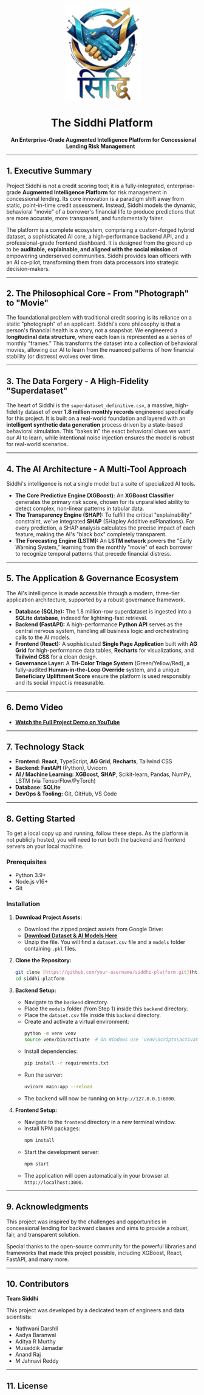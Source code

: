 <p align="center">
  <img src="Siddhi_Logo.png" alt="Project Siddhi Logo" width="200">
</p>

<h1 align="center">The Siddhi Platform</h1>

<p align="center">
  <strong>An Enterprise-Grade Augmented Intelligence Platform for Concessional Lending Risk Management</strong>
  <br />
</p>

---

## 1. Executive Summary

Project Siddhi is not a credit scoring tool; it is a fully-integrated, enterprise-grade **Augmented Intelligence Platform** for risk management in concessional lending. Its core innovation is a paradigm shift away from static, point-in-time credit assessment. Instead, Siddhi models the dynamic, behavioral "movie" of a borrower's financial life to produce predictions that are more accurate, more transparent, and fundamentally fairer.

The platform is a complete ecosystem, comprising a custom-forged hybrid dataset, a sophisticated AI core, a high-performance backend API, and a professional-grade frontend dashboard. It is designed from the ground up to be **auditable, explainable, and aligned with the social mission** of empowering underserved communities. Siddhi provides loan officers with an AI co-pilot, transforming them from data processors into strategic decision-makers.

---

## 2. The Philosophical Core - From "Photograph" to "Movie"

The foundational problem with traditional credit scoring is its reliance on a static "photograph" of an applicant. Siddhi's core philosophy is that a person's financial health is a story, not a snapshot. We engineered a **longitudinal data structure**, where each loan is represented as a series of monthly "frames." This transforms the dataset into a collection of behavioral movies, allowing our AI to learn from the nuanced patterns of how financial stability (or distress) evolves over time.

---

## 3. The Data Forgery - A High-Fidelity "Superdataset"

The heart of Siddhi is the `superdataset_definitive.csv`, a massive, high-fidelity dataset of over **1.8 million monthly records** engineered specifically for this project. It is built on a real-world foundation and layered with an **intelligent synthetic data generation** process driven by a state-based behavioral simulation. This "bakes in" the exact behavioral clues we want our AI to learn, while intentional noise injection ensures the model is robust for real-world scenarios.

---

## 4. The AI Architecture - A Multi-Tool Approach

Siddhi's intelligence is not a single model but a suite of specialized AI tools.

* **The Core Predictive Engine (XGBoost):** An **XGBoost Classifier** generates the primary risk score, chosen for its unparalleled ability to detect complex, non-linear patterns in tabular data.
* **The Transparency Engine (SHAP):** To fulfill the critical "explainability" constraint, we've integrated **SHAP** (SHapley Additive exPlanations). For every prediction, a SHAP analysis calculates the precise impact of each feature, making the AI's "black box" completely transparent.
* **The Forecasting Engine (LSTM):** An **LSTM network** powers the "Early Warning System," learning from the monthly "movie" of each borrower to recognize temporal patterns that precede financial distress.

---

## 5. The Application & Governance Ecosystem

The AI's intelligence is made accessible through a modern, three-tier application architecture, supported by a robust governance framework.

* **Database (SQLite):** The 1.8 million-row superdataset is ingested into a **SQLite database**, indexed for lightning-fast retrieval.
* **Backend (FastAPI):** A high-performance **Python API** serves as the central nervous system, handling all business logic and orchestrating calls to the AI models.
* **Frontend (React):** A sophisticated **Single Page Application** built with **AG Grid** for high-performance data tables, **Recharts** for visualizations, and **Tailwind CSS** for a clean design.
* **Governance Layer:** A **Tri-Color Triage System** (Green/Yellow/Red), a fully-audited **Human-in-the-Loop Override** system, and a unique **Beneficiary Upliftment Score** ensure the platform is used responsibly and its social impact is measurable.

---

## 6. Demo Video

* [**Watch the Full Project Demo on YouTube**](https://www.youtube.com/watch?v=your_video_id_here)

---

## 7. Technology Stack

* **Frontend:** **React**, TypeScript, **AG Grid**, **Recharts**, Tailwind CSS
* **Backend:** **FastAPI** (Python), Uvicorn
* **AI / Machine Learning:** **XGBoost**, **SHAP**, Scikit-learn, Pandas, NumPy, LSTM (via TensorFlow/PyTorch)
* **Database:** **SQLite**
* **DevOps & Tooling:** Git, GitHub, VS Code

---

## 8. Getting Started

To get a local copy up and running, follow these steps. As the platform is not publicly hosted, you will need to run both the backend and frontend servers on your local machine.

### Prerequisites
* Python 3.9+
* Node.js v16+
* Git

### Installation
1.  **Download Project Assets:**
    * Download the zipped project assets from Google Drive:
    * [**Download Dataset & AI Models Here**](https://drive.google.com/drive/folders/16MXR4xI9lE8vjjmRi2y4bMo11iFv96GQ?usp=sharing)
    * Unzip the file. You will find a `dataset.csv` file and a `models` folder containing `.pkl` files.

2.  **Clone the Repository:**
    ```sh
    git clone [https://github.com/your-username/siddhi-platform.git](https://github.com/your-username/siddhi-platform.git)
    cd siddhi-platform
    ```

3.  **Backend Setup:**
    * Navigate to the `backend` directory.
    * Place the `models` folder (from Step 1) inside this `backend` directory.
    * Place the `dataset.csv` file inside this `backend` directory.
    * Create and activate a virtual environment:
        ```sh
        python -m venv venv
        source venv/bin/activate  # On Windows use `venv\Scripts\activate`
        ```
    * Install dependencies:
        ```sh
        pip install -r requirements.txt
        ```
    * Run the server:
        ```sh
        uvicorn main:app --reload
        ```
    * The backend will now be running on `http://127.0.0.1:8000`.

4.  **Frontend Setup:**
    * Navigate to the `frontend` directory in a new terminal window.
    * Install NPM packages:
        ```sh
        npm install
        ```
    * Start the development server:
        ```sh
        npm start
        ```
    * The application will open automatically in your browser at `http://localhost:3000`.

---

## 9. Acknowledgments

This project was inspired by the challenges and opportunities in concessional lending for backward classes and aims to provide a robust, fair, and transparent solution.

Special thanks to the open-source community for the powerful libraries and frameworks that made this project possible, including XGBoost, React, FastAPI, and many more.

---

## 10. Contributors

**Team Siddhi**

This project was developed by a dedicated team of engineers and data scientists:

* Nathwani Darshil
* Aadya Baranwal
* Aditya R Murthy
* Musaddik Jamadar
* Anand Raj
* M Jahnavi Reddy

---

## 11. License




